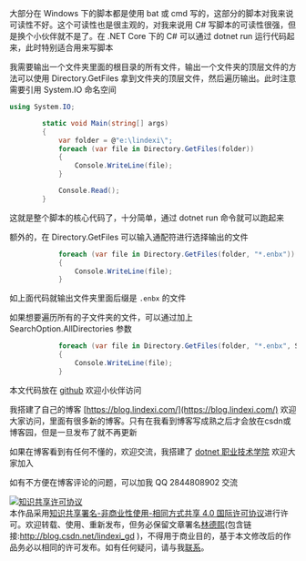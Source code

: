 
大部分在 Windows 下的脚本都是使用 bat 或 cmd 写的，这部分的脚本对我来说可读性不好。这个可读性也是很主观的，对我来说用 C# 写脚本的可读性很强，但是换个小伙伴就不是了。在 .NET Core 下的 C# 可以通过 dotnet run 运行代码起来，此时特别适合用来写脚本

<!--more-->


<!-- CreateTime:4/28/2020 8:06:43 AM -->

<!-- 发布 -->

我需要输出一个文件夹里面的根目录的所有文件，输出一个文件夹的顶层文件的方法可以使用 Directory.GetFiles 拿到文件夹的顶层文件，然后遍历输出。此时注意需要引用 System.IO 命名空间

```csharp
using System.IO;

        static void Main(string[] args)
        {
            var folder = @"e:\lindexi\";
            foreach (var file in Directory.GetFiles(folder))
            {
                Console.WriteLine(file);
            }

            Console.Read();
        }
```

这就是整个脚本的核心代码了，十分简单，通过 dotnet run 命令就可以跑起来

额外的，在 Directory.GetFiles 可以输入通配符进行选择输出的文件

```csharp
            foreach (var file in Directory.GetFiles(folder, "*.enbx"))
            {
                Console.WriteLine(file);
            }
```

如上面代码就输出文件夹里面后缀是 `.enbx` 的文件

如果想要遍历所有的子文件夹的文件，可以通过加上 SearchOption.AllDirectories 参数

```csharp
            foreach (var file in Directory.GetFiles(folder, "*.enbx", SearchOption.AllDirectories))
            {
                Console.WriteLine(file);
            }
```

本文代码放在 [github](https://github.com/lindexi/lindexi_gd/tree/c4dd7a59cd2c45b5ca0d53438964ac9af0d439d1/BerjearnearheliCallrachurjallhelur) 欢迎小伙伴访问




我搭建了自己的博客 [https://blog.lindexi.com/](https://blog.lindexi.com/) 欢迎大家访问，里面有很多新的博客。只有在我看到博客写成熟之后才会放在csdn或博客园，但是一旦发布了就不再更新

如果在博客看到有任何不懂的，欢迎交流，我搭建了 [dotnet 职业技术学院](https://t.me/dotnet_campus) 欢迎大家加入

如有不方便在博客评论的问题，可以加我 QQ 2844808902 交流

<a rel="license" href="http://creativecommons.org/licenses/by-nc-sa/4.0/"><img alt="知识共享许可协议" style="border-width:0" src="https://licensebuttons.net/l/by-nc-sa/4.0/88x31.png" /></a><br />本作品采用<a rel="license" href="http://creativecommons.org/licenses/by-nc-sa/4.0/">知识共享署名-非商业性使用-相同方式共享 4.0 国际许可协议</a>进行许可。欢迎转载、使用、重新发布，但务必保留文章署名[林德熙](http://blog.csdn.net/lindexi_gd)(包含链接:http://blog.csdn.net/lindexi_gd )，不得用于商业目的，基于本文修改后的作品务必以相同的许可发布。如有任何疑问，请与我[联系](mailto:lindexi_gd@163.com)。